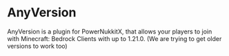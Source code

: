 # AnyVersion

AnyVersion is a plugin for PowerNukkitX, that allows your players to join with Minecraft: Bedrock Clients with up to 1.21.0. (We are trying to get older versions to work too)
